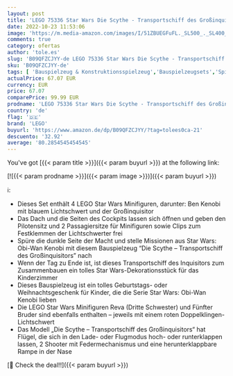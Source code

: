 ```yaml
---
layout: post
title: 'LEGO 75336 Star Wars Die Scythe - Transportschiff des Großinquisitors  Spielzeug-Raumschiff mit Shootern  Ben Kenobi  Lichtschwertern  Obi-Wan Kenobi Set  Geschenk zu Weihnachten'
date: 2022-10-23 11:53:06
image: 'https://m.media-amazon.com/images/I/51ZBUEGFuFL._SL500_._SL400_.jpg'
comments: true
category: ofertas
author: 'tole.es'
slug: 'B09QFZCJYY-de LEGO 75336 Star Wars Die Scythe - Transportschiff des...'
sku: 'B09QFZCJYY-de'
tags: [ 'Bauspielzeug & Konstruktionsspielzeug','Bauspielzeugsets','Spielzeug','lego','🇩🇪', ]
actualPrice: 67.07 EUR
currency: EUR
price: 67.07
comparePrice: 99.99 EUR
prodname: 'LEGO 75336 Star Wars Die Scythe - Transportschiff des Großinquisitors  Spielzeug-Raumschiff mit Shootern  Ben Kenobi  Lichtschwertern  Obi-Wan Kenobi Set  Geschenk zu Weihnachten'
country: 'de'
flag: '🇩🇪'
brand: 'LEGO'
buyurl: 'https://www.amazon.de/dp/B09QFZCJYY/?tag=tolees0ca-21'
descuento: '32.92'
average: '80.2854545454545'
---
```


You've got [{{< param title >}}]({{< param buyurl >}}) at the following link:

[![{{< param prodname >}}]({{< param image >}})]({{< param buyurl >}})

ℹ️:

- Dieses Set enthält 4 LEGO Star Wars Minifiguren, darunter: Ben Kenobi mit blauem Lichtschwert und der Großinquisitor
- Das Dach und die Seiten des Cockpits lassen sich öffnen und geben den Pilotensitz und 2 Passagiersitze für Minifiguren sowie Clips zum Festklemmen der Lichtschwerter frei
- Spüre die dunkle Seite der Macht und stelle Missionen aus Star Wars: Obi-Wan Kenobi mit diesem Bauspielzeug “Die Scythe – Transportschiff des Großinquisitors” nach
- Wenn der Tag zu Ende ist, ist dieses Transportschiff des Inquisitors zum Zusammenbauen ein tolles Star Wars-Dekorationsstück für das Kinderzimmer
- Dieses Bauspielzeug ist ein tolles Geburtstags- oder Weihnachtsgeschenk für Kinder, die die Serie Star Wars: Obi-Wan Kenobi lieben
- Die LEGO Star Wars Minifiguren Reva (Dritte Schwester) und Fünfter Bruder sind ebenfalls enthalten – jeweils mit einem roten Doppelklingen-Lichtschwert
- Das Modell „Die Scythe – Transportschiff des Großinquisitors“ hat Flügel, die sich in den Lade- oder Flugmodus hoch- oder runterklappen lassen, 2 Shooter mit Federmechanismus und eine herunterklappbare Rampe in der Nase

[🛒 Check the deal!!]({{< param buyurl >}})
